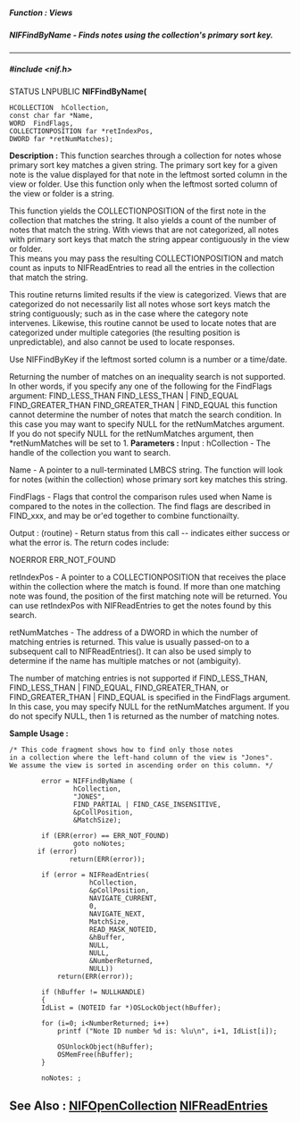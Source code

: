 ##### Function : Views
##### NIFFindByName - Finds notes using the collection's primary sort key.
---
##### #include <nif.h>
STATUS LNPUBLIC **NIFFindByName(**

	HCOLLECTION  hCollection,
	const char far *Name,
	WORD  FindFlags,
	COLLECTIONPOSITION far *retIndexPos,
	DWORD far *retNumMatches);
**Description :**
This function searches through a collection for notes whose primary sort key 
matches a given string. The primary sort key for a given note is the value 
displayed for that note in the leftmost sorted column in the view or folder. 
Use this function only when the leftmost sorted column of the view or folder is 
a string.

This function yields the COLLECTIONPOSITION of the first note in the collection 
that matches the string. It also yields a count of the number of notes that 
match the string.  With views that are not categorized, all notes with primary 
sort keys that match the string appear contiguously in the view or folder.  
This means you may pass the resulting COLLECTIONPOSITION and match count as 
inputs to NIFReadEntries to read all the entries in the collection that match 
the string.

This routine returns limited results if the view is categorized.  Views that 
are categorized do not necessarily list all notes whose sort keys match the 
string contiguously; such as in the case where the category note intervenes. 
Likewise, this routine cannot be used to locate notes that are categorized 
under multiple categories (the resulting position is unpredictable), and also 
cannot be used to locate responses.

Use NIFFindByKey if the leftmost sorted column is a number or a time/date.

Returning the number of matches on an inequality search is not supported.  In 
other words, if you specify any one of the following for the FindFlags argument:
	FIND_LESS_THAN
	FIND_LESS_THAN | FIND_EQUAL
	FIND_GREATER_THAN
	FIND_GREATER_THAN | FIND_EQUAL
this function cannot determine the number of notes that match the search 
condition.  In this case you may want to specify NULL for the retNumMatches 
argument.  If you do not specify NULL for the retNumMatches argument, then 
*retNumMatches will be set to 1.
**Parameters :**
Input :
hCollection  -  The handle of the collection you want to search.

Name  -  A pointer to a null-terminated LMBCS string. The function will look for notes (within the collection) whose primary sort key matches this string.

FindFlags  -  Flags that control the comparison rules used when Name is compared to the notes in the collection. The find flags are described in FIND_xxx, and may be or'ed together to combine functionailty.

Output :
(routine)  -  Return status from this call -- indicates either success or what the error is. The return codes include:

NOERROR
ERR_NOT_FOUND


retIndexPos  -  A pointer to a COLLECTIONPOSITION that receives the place within the collection where the match is found.  If more than one matching note was found, the position of the first matching note will be returned.  You can use retIndexPos with NIFReadEntries to get the notes found by this search.

retNumMatches  -  The address of a DWORD in which the number of matching entries is returned.  This value is usually passed-on to a subsequent call to NIFReadEntries().  It can also be used simply to determine if the name has multiple matches or not (ambiguity).

The number of matching entries is not supported if FIND_LESS_THAN, FIND_LESS_THAN | FIND_EQUAL, FIND_GREATER_THAN, or FIND_GREATER_THAN | FIND_EQUAL is specified in the FindFlags argument.  In this case, you may specify NULL for the retNumMatches argument.  If you do not specify NULL, then 1 is returned as the number of matching notes.

**Sample Usage :**
```
/* This code fragment shows how to find only those notes
in a collection where the left-hand column of the view is "Jones". 
We assume the view is sorted in ascending order on this column. */

        error = NIFFindByName (
                hCollection,     
                "JONES",      
                FIND_PARTIAL | FIND_CASE_INSENSITIVE, 
                &pCollPosition,      
                &MatchSize);    

        if (ERR(error) == ERR_NOT_FOUND) 
                goto noNotes;
       if (error) 
               return(ERR(error));

        if (error = NIFReadEntries(
                    hCollection, 
                    &pCollPosition,  
                    NAVIGATE_CURRENT,    
                    0,  
                    NAVIGATE_NEXT,    
                    MatchSize,    
                    READ_MASK_NOTEID, 
                    &hBuffer,   
                    NULL,   
                    NULL,   
                    &NumberReturned,   
                    NULL))  
            return(ERR(error));

        if (hBuffer != NULLHANDLE)
        {
        IdList = (NOTEID far *)OSLockObject(hBuffer);

        for (i=0; i<NumberReturned; i++)
            printf ("Note ID number %d is: %lu\n", i+1, IdList[i]);

            OSUnlockObject(hBuffer);
            OSMemFree(hBuffer);
        }

        noNotes: ;

```
**See Also :**
[NIFOpenCollection](D:/md_files/NIFOpenCollection.md)
[NIFReadEntries](D:/md_files/NIFReadEntries.md)
---
